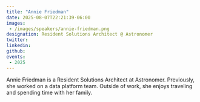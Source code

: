 ```yaml
---
title: "Annie Friedman"
date: 2025-08-07T22:21:39-06:00
images: 
 - /images/speakers/annie-friedman.png
designation: Resident Solutions Architect @ Astronomer
twitter: 
linkedin: 
github: 
events:
 - 2025
---
```


Annie Friedman is a Resident Solutions Architect at Astronomer. Previously, she worked on a data platform team. Outside of work, she enjoys traveling and spending time with her family.
